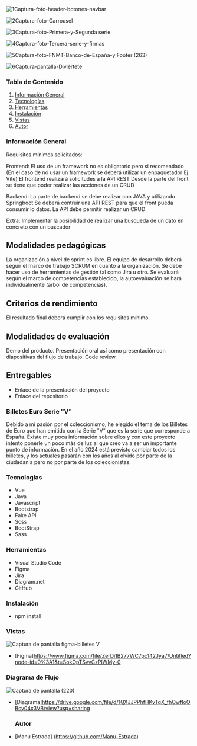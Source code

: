 ![1Captura-foto-header-botones-navbar](https://user-images.githubusercontent.com/116894398/233746297-6fb1cfc8-1e14-4d32-aef9-e6a6de162cbf.png)

![2Captura-foto-Carrousel](https://user-images.githubusercontent.com/116894398/233746302-107de104-00ba-4a82-9cda-8aadfced13a1.png)

![3Captura-foto-Primera-y-Segunda serie](https://user-images.githubusercontent.com/116894398/233746305-cfbbd213-bee7-4979-be65-d1841b1bc9ba.png)


![4Captura-foto-Tercera-serie-y-firmas](https://user-images.githubusercontent.com/116894398/233746309-ba3aa8c2-4462-4d70-9562-b613feceeb60.png)

![5Captura-foto-FNMT-Banco-de-España-y Footer (263)](https://user-images.githubusercontent.com/116894398/233746317-ff7d3127-62c2-4ba2-ba25-fea37c4a3f17.png)

![6Captura-pantalla-Diviértete](https://user-images.githubusercontent.com/116894398/233746460-db86b234-1a54-4052-9b59-b735a410f846.png)

### Tabla de Contenido
1. [Información General](#Info-General)
2. [Tecnologías](#Tecnologías)
3. [Herramientas](#Herramientas)
4. [Instalación](#Instalación)
5. [Vistas](#Vistas)
6. [Autor](#Autor)


### Información General 
Requisitos mínimos solicitados:

Frontend: El uso de un framework no es obligatorio pero si recomendado (En el caso de no usar un framework se deberá utilizar un enpaquetador Ej: Vite) El frontend realizará solicitudes a la API REST Desde la parte del front se tiene que poder realizar las acciónes de un CRUD

Backend: La parte de backend se debe realizar con JAVA y utilizando Springboot Se deberá contruir una API REST para que el front pueda consumir lo datos. La API debe permitir realizar un CRUD

Extra: Implementar la posibilidad de realizar una busqueda de un dato en concreto con un buscador

## Modalidades pedagógicas
La organización a nivel de sprint es libre. El equipo de desarrollo deberá seguir el marco de trabajo SCRUM en cuanto a la organización. Se debe hacer uso de herramientas de gestión tal como Jira u otro. Se evaluará según el marco de competencias establecido, la autoevaluación se hará individualmente (arbol de competencias).

## Criterios de rendimiento
El resultado final deberá cumplir con los requisitos mínimo.

## Modalidades de evaluación
Demo del producto. Presentación oral así como presentación con diapositivas del flujo de trabajo. Code review.

## Entregables
- Enlace de la presentación del proyecto
- Enlace del repositorio

### Billetes Euro Serie "V"
Debido a mi pasión por el coleccionismo, he elegido el tema de los Billetes de Euro que han emitido con la Serie "V" que es la serie que corresponde a España.
Existe muy poca información sobre ellos y con este proyecto intento ponerle un poco más de luz al que creo va a ser un importante punto de información.
En el año 2024 está previsto cambiar todos los billetes, y los actuales pasarán con los años al olvido por parte de la ciudadanía pero no por parte de los coleccionistas.


### Tecnologías
- Vue
- Java
- Javascript
- Bootstrap
- Fake API
- Scss
- BootStrap
- Sass

### Herramientas
- Visual Studio Code
- Figma
- Jira
- Diagram.net
- GitHub

### Instalación

- npm install



###  Vistas

![Captura de pantalla figma-billetes V](https://user-images.githubusercontent.com/116894398/233747935-90d4e69d-8211-419f-88aa-8090c9709cc5.png)


- [Figma]https://www.figma.com/file/ZerDi1B277WC7pc142Jya7/Untitled?node-id=0%3A1&t=SokOpTSvvCzPlWMy-0



### Diagrama de Flujo


![Captura de pantalla (220)](https://user-images.githubusercontent.com/116894398/222897467-e54da1f6-89c7-4225-a4f5-63f5e706e028.png)

- [Diagrama]https://drive.google.com/file/d/1QXJJPPhfHKvTqX_fhOwfloOBcy04x3VB/view?usp=sharing





  ### Autor
- [Manu Estrada] (https://github.com/Manu-Estrada)
